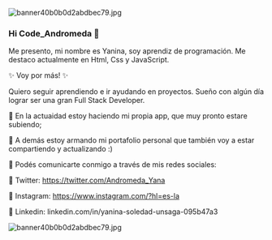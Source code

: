 <a><img src="https://s3.gifyu.com/images/banner40b0b0d2abdbec79.jpg" alt="banner40b0b0d2abdbec79.jpg" border="0" /></a>

### Hi Code_Andromeda 👋

Me presento, mi nombre es Yanina, soy aprendiz de programación. Me destaco actualmente en Html, Css y JavaScript.

✨ Voy por más! ✨

Quiero seguir aprendiendo e ir ayudando en proyectos. Sueño con algún día lograr ser una gran Full Stack Developer.

🌸 En la actuaidad estoy haciendo mi propia app, que muy pronto estare subiendo;

💖 A demás estoy armando mi portafolio personal que también voy a estar compartiendo y actualizando :)

💖 Podés comunicarte conmigo a través de mis redes sociales:

🌸 Twitter: https://twitter.com/Andromeda_Yana

🌸 Instagram: https://www.instagram.com/?hl=es-la

🌸 Linkedin: linkedin.com/in/yanina-soledad-unsaga-095b47a3


<a><img src="https://s3.gifyu.com/images/banner40b0b0d2abdbec79.jpg" alt="banner40b0b0d2abdbec79.jpg" border="0" /></a>

